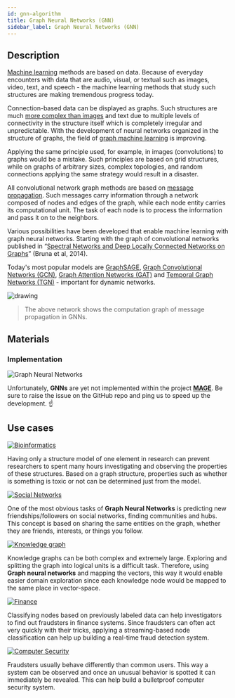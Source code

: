```yaml
---
id: gnn-algorithm
title: Graph Neural Networks (GNN)
sidebar_label: Graph Neural Networks (GNN)
---
```


## Description

[Machine learning](https://en.wikipedia.org/wiki/Machine_learning) methods are based on data. Because of everyday encounters with data that are audio, visual, or textual such as images, video, text, and speech - the machine learning methods that study such structures are making tremendous progress today.

Connection-based data can be displayed as graphs. Such structures are much [more complex than images](https://towardsdatascience.com/machine-learning-on-graphs-part-1-9ec3b0bd6abc) and text due to multiple levels of connectivity in the structure itself which is completely irregular and unpredictable. With the development of neural networks organized in the structure of graphs, the field of [graph machine learning](https://arxiv.org/abs/2005.03675) is improving.

Applying the same principle used, for example, in images (convolutions) to graphs would be a mistake. Such principles are based on grid structures, while on graphs of arbitrary sizes, complex topologies, and random connections applying the same strategy would result in a disaster.

All convolutional network graph methods are based on [message propagation](https://en.wikipedia.org/wiki/Belief_propagation). Such messages carry information through a network composed of nodes and edges of the graph, while each node entity carries its computational unit. The task of each node is to process the information and pass it on to the neighbors.

Various possibilities have been developed that enable machine learning with graph neural networks. Starting with the graph of convolutional networks published in “[Spectral Networks and Deep Locally Connected Networks on Graphs](https://arxiv.org/abs/1312.6203)” (Bruna et al, 2014).

Today's most popular models are [GraphSAGE](https://arxiv.org/abs/1706.02216), [Graph Convolutional Networks (GCN)](https://arxiv.org/abs/1609.02907), 
[Graph Attention Networks (GAT)](https://arxiv.org/abs/1710.10903) and [Temporal Graph Networks (TGN)](https://arxiv.org/abs/2006.10637) - important for dynamic networks.

<img src="https://i.imgur.com/nUI6x82.png" alt="drawing"/>

> The above network shows the computation graph of message propagation in GNNs.


## Materials

### Implementation

![Graph Neural Networks](https://img.shields.io/badge/Not_implemented-EB3434?style=for-the-badge&logo=github&logoColor=white)

Unfortunately, **GNNs** are yet not implemented within the project [**MAGE**](https://github.com/memgraph/mage). Be sure to raise the issue on the GitHub repo and ping us to speed up the development. :point_up:
## Use cases

[![Bioinformatics](https://img.shields.io/badge/Bioinformatics-Application-8A477F?style=for-the-badge)](/use-cases/bioinformatics.md)

Having only a structure model of one element in research can prevent researchers to spent many hours investigating and observing the properties of these structures. Based on a graph structure, properties such as whether is something is toxic or not can be determined just from the model.

[![Social Networks](https://img.shields.io/badge/Social_Networks-Application-8A477F?style=for-the-badge)](/use-cases/social-media.md)

One of the most obvious tasks of **Graph Neural Networks** is predicting new friendships/followers on social networks, finding communities and hubs. This concept is based on sharing the same entities on the graph, whether they are friends, interests, or things you follow.

[![Knowledge graph](https://img.shields.io/badge/Knowledge_graphs-Application-8A477F?style=for-the-badge)](/use-cases/knowledge-graph.md)

Knowledge graphs can be both complex and extremely large. Exploring and splitting the graph into logical units is a difficult task. Therefore, using **Graph neural networks** and mapping the vectors, this way it would enable easier domain exploration since each knowledge node would be mapped to the same place in vector-space.

[![Finance](https://img.shields.io/badge/Finance-Application-8A477F?style=for-the-badge)](/use-cases/finance.md)

Classifying nodes based on previously labeled data can help investigators to find out fraudsters in finance systems. Since fraudsters can often act very quickly with their tricks, applying a streaming-based node classification can help up building a real-time fraud detection system.

[![Computer Security](https://img.shields.io/badge/Computer_Security-Application-8A477F?style=for-the-badge)](/use-cases/computer-security.md)

Fraudsters usually behave differently than common users. This way a system can be observed and once an unusual behavior is spotted it can immediately be revealed. This can help build a bulletproof computer security system.
